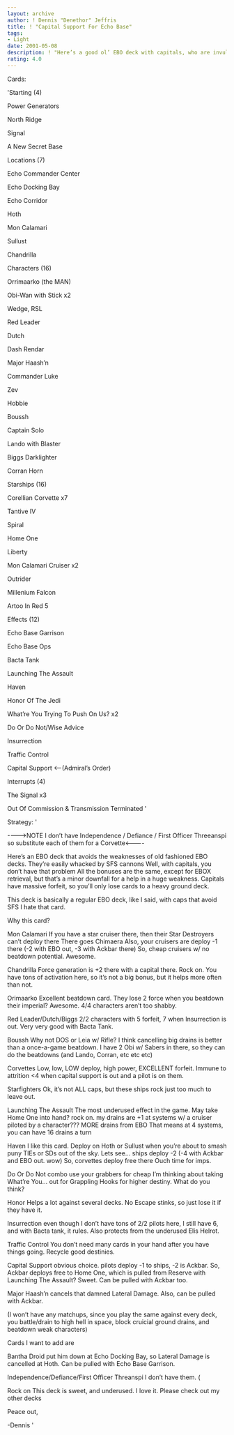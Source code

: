 ```yaml
---
layout: archive
author: ! Dennis "Denethor" Jeffris
title: ! "Capital Support For Echo Base"
tags:
- Light
date: 2001-05-08
description: ! "Here’s a good ol’ EBO deck with capitals, who are invulnernable to stupid SFS Lasers BOO"
rating: 4.0
---
```

Cards: 

'Starting (4)

Power Generators

North Ridge

Signal

A New Secret Base


Locations (7)

Echo Commander Center

Echo Docking Bay

Echo Corridor

Hoth

Mon Calamari

Sullust

Chandrilla


Characters (16)

Orrimaarko (the MAN)

Obi-Wan with Stick x2

Wedge, RSL

Red Leader

Dutch

Dash Rendar

Major Haash’n

Commander Luke

Zev

Hobbie

Boussh

Captain Solo

Lando with Blaster

Biggs Darklighter

Corran Horn


Starships (16)

Corellian Corvette x7

Tantive IV

Spiral

Home One

Liberty

Mon Calamari Cruiser x2

Outrider

Millenium Falcon

Artoo In Red 5


Effects (12)

Echo Base Garrison

Echo Base Ops

Bacta Tank

Launching The Assault

Haven

Honor Of The Jedi

What’re You Trying To Push On Us? x2

Do Or Do Not/Wise Advice

Insurrection

Traffic Control

Capital Support <--(Admiral’s Order)


Interrupts (4)

The Signal x3

Out Of Commission & Transmission Terminated '

Strategy: '

---->NOTE  I don’t have Independence / Defiance / First Officer Threeanspi so substitute each of them for a Corvette<----


Here’s an EBO deck that avoids the weaknesses of old fashioned EBO decks.  They’re easily whacked by SFS cannons  Well, with capitals, you don’t have that problem  All the bonuses are the same, except for EBOX retrieval, but that’s a minor downfall for a help in a huge weakness.  Capitals have massive forfeit, so you’ll only lose cards to a heavy ground deck.


This deck is basically a regular EBO deck, like I said, with caps that avoid SFS I hate that card.


Why this card?


Mon Calamari  If you have a star cruiser there, then their Star Destroyers can’t deploy there  There goes Chimaera  Also, your cruisers are deploy -1 there (-2 with EBO out, -3 with Ackbar there)  So, cheap cruisers w/ no beatdown potential.  Awesome.


Chandrilla  Force generation is +2 there with a capital there.  Rock on.  You have tons of activation here, so it’s not a big bonus, but it helps more often than not.


Orimaarko  Excellent beatdown card.  They lose 2 force when you beatdown their imperial?  Awesome.  4/4 characters aren’t too shabby.


Red Leader/Dutch/Biggs  2/2 characters with 5 forfeit, 7 when Insurrection is out.  Very very good with Bacta Tank.


Boussh  Why not DOS or Leia w/ Rifle?  I think cancelling big drains is better than a once-a-game beatdown.  I have 2 Obi w/ Sabers in there, so they can do the beatdowns (and Lando, Corran, etc etc etc)


Corvettes  Low, low, LOW deploy, high power, EXCELLENT forfeit.  Immune to attrition <4 when capital support is out and a pilot is on them.


Starfighters  Ok, it’s not ALL caps, but these ships rock just too much to leave out.


Launching The Assault  The most underused effect in the game.  May take Home One into hand?  rock on.  my drains are +1 at systems w/ a cruiser piloted by a character???  MORE drains from EBO  That means at 4 systems, you can have 16 drains a turn


Haven  I like this card.  Deploy on Hoth or Sullust when you’re about to smash puny TIEs or SDs out of the sky.  Lets see... ships deploy -2 (-4 with Ackbar and EBO out. wow)  So, corvettes deploy free there  Ouch time for imps.


Do Or Do Not combo  use your grabbers for cheap  I’m thinking about taking What’re You... out for Grappling Hooks for higher destiny.  What do you think?


Honor  Helps a lot against several decks.  No Escape stinks, so just lose it if they have it.


Insurrection  even though I don’t have tons of 2/2 pilots here, I still have 6, and with Bacta tank, it rules.  Also protects from the underused Elis Helrot.


Traffic Control  You don’t need many cards in your hand after you have things going.  Recycle good destinies.


Capital Support  obvious choice.  pilots deploy -1 to ships, -2 is Ackbar.  So, Ackbar deploys free to Home One, which is pulled from Reserve with Launching The Assault?  Sweet.  Can be pulled with Ackbar too.


Major Haash’n  cancels that damned Lateral Damage.  Also, can be pulled with Ackbar.


(I won’t have any matchups, since you play the same against every deck, you battle/drain to high hell in space, block cruicial ground drains, and beatdown weak characters)


Cards I want to add are


Bantha Droid  put him down at Echo Docking Bay, so Lateral Damage is cancelled at Hoth.  Can be pulled with Echo Base Garrison.


Independence/Defiance/First Officer Threanspi  I don’t have them.  (


Rock on  This deck is sweet, and underused.  I love it.  Please check out my other decks


Peace out,

-Dennis  '